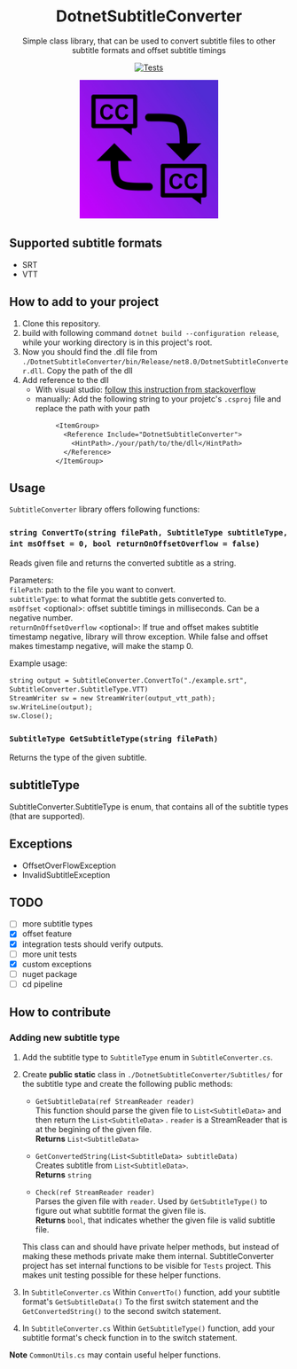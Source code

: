 <h1 align="center"> 
    DotnetSubtitleConverter 
</h1>

<p align="center">
    Simple class library, that can be used to convert subtitle files to other subtitle formats and offset subtitle timings
</p>

<p align="center">
    <a href="https://github.com/Arttu05/DotnetSubtitleConverter/actions/workflows/RunTests.yml">
        <img src="https://github.com/Arttu05/DotnetSubtitleConverter/actions/workflows/RunTests.yml/badge.svg" alt="Tests">
    </a>
</p>

<p align="center">
  <img src="./assets/Logo.jpg" width=250 alt="project's logo" />
</p>

## Supported subtitle formats
- SRT
- VTT

## How to add to your project

1. Clone this repository.
2. build with following command ```dotnet build --configuration release```, while your working directory is in this project's root. 
3. Now you should find the .dll file from ```./DotnetSubtitleConverter/bin/Release/net8.0/DotnetSubtitleConverter.dll```. Copy the path of the dll
4. Add reference to the dll
   - With visual studio: [follow this instruction from stackoverflow](https://stackoverflow.com/a/65017892)
   - manually:
     Add the following string to your projetc's ```.csproj``` file and replace the path with your path </br>
     ```
          <ItemGroup>
            <Reference Include="DotnetSubtitleConverter">
              <HintPath>./your/path/to/the/dll</HintPath>
            </Reference>
          </ItemGroup>
     ```

## Usage

```SubtitleConverter``` library offers following functions: 

### ```string ConvertTo(string filePath, SubtitleType subtitleType, int msOffset = 0, bool returnOnOffsetOverflow = false)``` </br>
Reads given file and returns the converted subtitle as a string.

Parameters: </br>
```filePath```: path to the file you want to convert. </br>
```subtitleType```: to what format the subtitle gets converted to. </br>
```msOffset``` \<optional\>: offset subtitle timings in milliseconds. Can be a negative number. </br>
```returnOnOffsetOverflow``` \<optional\>: If true and offset makes subtitle timestamp negative, library will throw exception. While false and offset makes timestamp negative, will make the stamp 0. 



Example usage: </br>
```
string output = SubtitleConverter.ConvertTo("./example.srt", SubtitleConverter.SubtitleType.VTT)
StreamWriter sw = new StreamWriter(output_vtt_path);
sw.WriteLine(output);
sw.Close();
```

### ```SubtitleType GetSubtitleType(string filePath)``` </br>

Returns the type of the given subtitle.



## subtitleType

SubtitleConverter.SubtitleType is enum, that contains all of the subtitle types (that are supported). 

## Exceptions 

- OffsetOverFlowException
- InvalidSubtitleException

## TODO

- [ ] more subtitle types
- [x] offset feature
- [x] integration tests should verify outputs.
- [ ] more unit tests 
- [x] custom exceptions
- [ ] nuget package
- [ ] cd pipeline

## How to contribute

### Adding new subtitle type

1. Add the subtitle type to ```SubtitleType``` enum in ```SubtitleConverter.cs```.

2. Create **public static** class in ```./DotnetSubtitleConverter/Subtitles/``` for the subtitle type and create the following public methods:
    - ```GetSubtitleData(ref StreamReader reader)``` </br>
          This function should parse the given file to ```List<SubtitleData>``` and then return the ```List<SubtitleData>``` .
          ```reader``` is a StreamReader that is at the begining of the given file. </br>
          **Returns** ```List<SubtitleData>```
      
    - ```GetConvertedString(List<SubtitleData> subtitleData)``` </br>
           Creates subtitle from ```List<SubtitleData>```. </br>
           **Returns** ```string```
    
    - ```Check(ref StreamReader reader)``` </br>
          Parses the given file with ```reader```. Used by ```GetSubtitleType()``` to figure out what subtitle format the given file is. </br>
          **Returns** ```bool```, that indicates whether the given file is valid subtitle file. 
      
    This class can and should have private helper methods, but instead of making these methods private make them internal. SubtitleConverter project has set internal functions to be visible for ```Tests``` project. This makes unit testing possible for these helper functions.

3. In ```SubtitleConverter.cs``` Within ```ConvertTo()``` function, add your subtitle format's ```GetSubtitleData()``` To the first switch statement and the ```GetConvertedString()``` to the second switch statement.

4. In ```SubtitleConverter.cs``` Within ```GetSubtitleType()``` function, add your subtitle format's check function in to the switch statement.

**Note** ```CommonUtils.cs``` may contain useful helper functions.
